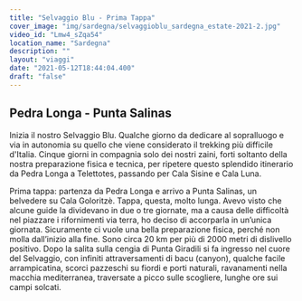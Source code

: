 ```yaml
---
title: "Selvaggio Blu - Prima Tappa"
cover_image: "img/sardegna/selvaggioblu_sardegna_estate-2021-2.jpg"
video_id: "Lmw4_sZqa54"
location_name: "Sardegna"
description: ""
layout: "viaggi"
date: "2021-05-12T18:44:04.400"
draft: "false"
---
```


## Pedra Longa - Punta Salinas

Inizia il nostro Selvaggio Blu. 
Qualche giorno da dedicare al sopralluogo e via in autonomia su quello che viene considerato il trekking più difficile d'Italia.
Cinque giorni in compagnia solo dei nostri zaini, forti soltanto della nostra preparazione fisica e tecnica, per ripetere questo splendido itinerario da Pedra Longa a Telettotes, passando per Cala Sisine e Cala Luna.

Prima tappa: partenza da Pedra Longa e arrivo a Punta Salinas, un belvedere su Cala Goloritzè.
Tappa, questa, molto lunga. Avevo visto che alcune guide la dividevano in due o tre giornate, ma a causa delle difficoltà nel piazzare i rifornimenti via terra, ho deciso di accorparla in un’unica giornata.
Sicuramente ci vuole una bella preparazione fisica, perché non molla dall’inizio alla fine. Sono circa 20 km per più di 2000 metri di dislivello positivo.
Dopo la salita sulla cengia di Punta Giradili si fa ingresso nel cuore del Selvaggio, con infiniti attraversamenti di bacu (canyon), qualche facile arrampicatina, scorci pazzeschi su fiordi e porti naturali, ravanamenti nella macchia mediterranea, traversate a picco sulle scogliere, lunghe ore sui campi solcati.